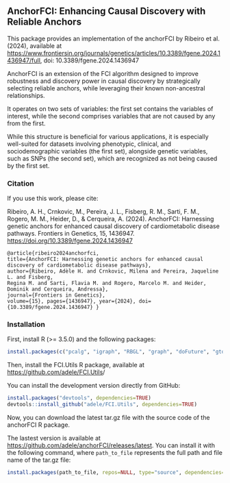 ## AnchorFCI: Enhancing Causal Discovery with Reliable Anchors

This package provides an implementation of the anchorFCI by Ribeiro et al. (2024), available at <https://www.frontiersin.org/journals/genetics/articles/10.3389/fgene.2024.1436947/full>, doi: 10.3389/fgene.2024.1436947

AnchorFCI is an extension of the FCI algorithm designed to improve robustness and discovery power in causal discovery by strategically selecting reliable anchors, while leveraging their known non-ancestral relationships.

It operates on two sets of variables: the first set contains the variables of interest, while the second comprises variables that are not caused by any from the first. 

While this structure is beneficial for various applications, it is especially well-suited for datasets involving phenotypic, clinical, and sociodemographic variables (the first set), alongside genetic variables, such as SNPs (the second set), which are recognized as not being caused by the first set.


### Citation

If you use this work, please cite:

Ribeiro, A. H., Crnkovic, M., Pereira, J. L., Fisberg, R. M., Sarti, 
F. M., Rogero, M. M., Heider, D., & Cerqueira, A. (2024). 
AnchorFCI: Harnessing genetic anchors for enhanced causal discovery of 
cardiometabolic disease pathways. Frontiers in Genetics, 15, 1436947. 
https://doi.org/10.3389/fgene.2024.1436947


```
@article{ribeiro2024anchorfci,
title={AnchorFCI: Harnessing genetic anchors for enhanced causal discovery of cardiometabolic disease pathways}, 
author={Ribeiro, Adèle H. and Crnkovic, Milena and Pereira, Jaqueline L. and Fisberg, 
Regina M. and Sarti, Flavia M. and Rogero, Marcelo M. and Heider, Dominik and Cerqueira, Andressa}, 
journal={Frontiers in Genetics}, 
volume={15}, pages={1436947}, year={2024}, doi={10.3389/fgene.2024.1436947} }
```

### Installation

First, install R (>= 3.5.0) and the following packages:
```r
install.packages(c("pcalg", "igraph", "RBGL", "graph", "doFuture", "gtools", "MXM", "pscl", "DOT", "rsvg"), dependencies=TRUE)
```

Then, install the FCI.Utils R package, available at <https://github.com/adele/FCI.Utils>/

You can install the development version directly from GitHub:

``` r
install.packages("devtools", dependencies=TRUE)
devtools::install_github("adele/FCI.Utils", dependencies=TRUE)
```


Now, you can download the latest tar.gz file with the source code of the anchorFCI R package.

The lastest version is available at <https://github.com/adele/anchorFCI/releases/latest>. 
You can install it with the following command, where `path_to_file` represents the full path and file name of the tar.gz file:

``` r
install.packages(path_to_file, repos=NULL, type="source", dependencies=TRUE)
```


